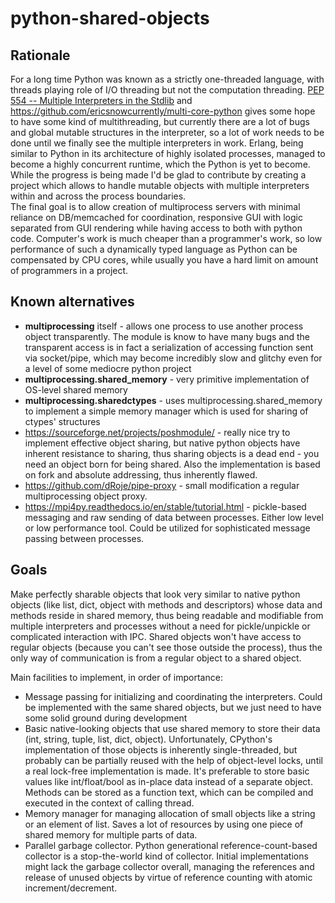 # python-shared-objects

## Rationale

For a long time Python was known as a strictly one-threaded language, with threads playing role of I/O threading but not the computation threading. [PEP 554 -- Multiple Interpreters in the Stdlib](https://www.python.org/dev/peps/pep-0554/) and https://github.com/ericsnowcurrently/multi-core-python gives some hope to have some kind of multithreading, but currently there are a lot of bugs and global mutable structures in the interpreter, so a lot of work needs to be done until we finally see the multiple interpreters in work. Erlang, being similar to Python in its architecture of highly isolated processes, managed to become a highly concurrent runtime, which the Python is yet to become. While the progress is being made I'd be glad to contribute by creating a project which allows to handle mutable objects with multiple interpreters within and across the process boundaries.<br/>
The final goal is to allow creation of multiprocess servers with minimal reliance on DB/memcached for coordination, responsive GUI with logic separated from GUI rendering while having access to both with python code. Computer's work is much cheaper than a programmer's work, so low performance of such a dynamically typed language as Python can be compensated by CPU cores, while usually you have a hard limit on amount of programmers in a project.<br/>

## Known alternatives

* **multiprocessing** itself - allows one process to use another process object transparently. The module is know to have many bugs and the transparent access is in fact a serialization of accessing function sent via socket/pipe, which may become incredibly slow and glitchy even for a level of some mediocre python project
* **multiprocessing.shared_memory** - very primitive implementation of OS-level shared memory
* **multiprocessing.sharedctypes** - uses multiprocessing.shared_memory to implement a simple memory manager which is used for sharing of ctypes' structures
* https://sourceforge.net/projects/poshmodule/ - really nice try to implement effective object sharing, but native python objects have inherent resistance to sharing, thus sharing objects is a dead end - you need an object born for being shared. Also the implementation is based on fork and absolute addressing, thus inherently flawed.
* https://github.com/dRoje/pipe-proxy - small modification a regular multiprocessing object proxy.
* https://mpi4py.readthedocs.io/en/stable/tutorial.html - pickle-based messaging and raw sending of data between processes. Either low level or low performance tool. Could be utilized for sophisticated message passing between processes.

## Goals

Make perfectly sharable objects that look very similar to native python objects (like list, dict, object with methods and descriptors) whose data and methods reside in shared memory, thus being readable and modifiable from multiple interpreters and processes without a need for pickle/unpickle or complicated interaction with IPC. Shared objects won't have access to regular objects (because you can't see those outside the process), thus the only way of communication is from a regular object to a shared object.<br/>

Main facilities to implement, in order of importance:
* Message passing for initializing and coordinating the interpreters. Could be implemented with the same shared objects, but we just need to have some solid ground during development
* Basic native-looking objects that use shared memory to store their data (int, string, tuple, list, dict, object). Unfortunately, CPython's implementation of those objects is inherently single-threaded, but probably can be partially reused with the help of object-level locks, until a real lock-free implementation is made. It's preferable to store basic values like int/float/bool as in-place data instead of a separate object. Methods can be stored as a function text, which can be compiled and executed in the context of calling thread.
* Memory manager for managing allocation of small objects like a string or an element of list. Saves a lot of resources by using one piece of shared memory for multiple parts of data.<br/>
* Parallel garbage collector. Python generational reference-count-based collector is a stop-the-world kind of collector. Initial implementations might lack the garbage collector overall, managing the references and release of unused objects by virtue of reference counting with atomic increment/decrement.